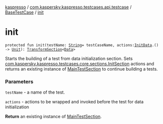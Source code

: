 [kaspresso](../../index.md) / [com.kaspersky.kaspresso.testcases.api.testcase](../index.md) / [BaseTestCase](index.md) / [init](./init.md)

# init

`protected fun init(testName: `[`String`](https://kotlinlang.org/api/latest/jvm/stdlib/kotlin/-string/index.html)` = testCaseName, actions: `[`InitData`](index.md#InitData)`.() -> `[`Unit`](https://kotlinlang.org/api/latest/jvm/stdlib/kotlin/-unit/index.html)`): `[`TransformSection`](../../com.kaspersky.kaspresso.testcases.core.sections/-transform-section/index.md)`<`[`Data`](index.md#Data)`>`

Starts the building of a test from data initialization section. Sets
[com.kaspersky.kaspresso.testcases.core.sections.InitSection](../../com.kaspersky.kaspresso.testcases.core.sections/-init-section/index.md) actions and returns an existing instance of
[MainTestSection](../../com.kaspersky.kaspresso.testcases.core.sections/-main-test-section/index.md) to continue building a tests.

### Parameters

`testName` - a name of the test.

`actions` - actions to be wrapped and invoked before the test for data initialization

**Return**
an existing instance of [MainTestSection](../../com.kaspersky.kaspresso.testcases.core.sections/-main-test-section/index.md).

